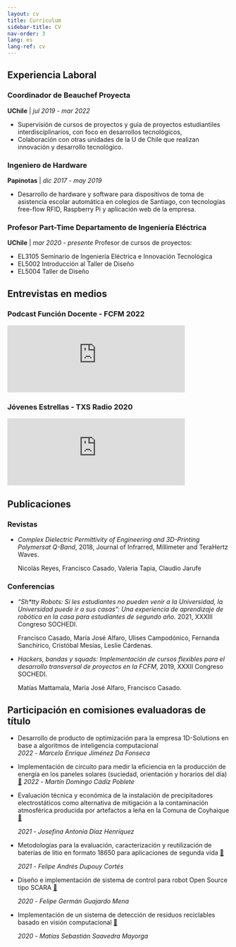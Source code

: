 ```yaml
---
layout: cv
title: Curriculum
sidebar-title: CV
nav-order: 3
lang: es
lang-ref: cv
---
```




## Experiencia Laboral
### Coordinador de Beauchef Proyecta
**UChile** | *jul 2019 - mar 2022*

- Supervisión de cursos de proyectos y guía de proyectos estudiantiles interdisciplinarios, con foco en desarrollos tecnológicos,
- Colaboración con otras unidades de la U de Chile que
realizan innovación y desarrollo tecnológico.

### Ingeniero de Hardware
**Papinotas** | *dic 2017 - may 2019*
- Desarrollo de hardware y software para dispositivos de
toma de asistencia escolar automática en colegios de
Santiago, con tecnologías free-flow RFID, Raspberry Pi y
aplicación web de la empresa.


### Profesor Part-Time Departamento de Ingeniería Eléctrica
**UChile** | *mar 2020 - presente*
Profesor de cursos de proyectos:
- EL3105 Seminario de Ingeniería Eléctrica e Innovación Tecnológica
- EL5002 Introducción al Taller de Diseño
- EL5004 Taller de Diseño

## Entrevistas en medios



### Podcast Función Docente - FCFM 2022
<iframe id="funcion-docente" src="https://open.spotify.com/embed/episode/2RzIsVlOLA3azDH2BrpjrA?utm_source=generator" width="80%" height="152" frameBorder="0" allowfullscreen="" allow="autoplay; clipboard-write; encrypted-media; fullscreen; picture-in-picture"></iframe>

### Jóvenes Estrellas - TXS Radio 2020
<iframe id="jovenes-estrellas" src="https://open.spotify.com/embed/episode/41tBf0KclYmQpq7Q0GyJQQ?utm_source=generator&theme=0" width="80%" height="152" frameBorder="0" allowfullscreen="" allow="autoplay; clipboard-write; encrypted-media; fullscreen; picture-in-picture"></iframe>


## Publicaciones 

### Revistas
- *Complex Dielectric Permittivity of Engineering and 3D-Printing Polymersat Q-Band*, 2018, Journal of Infrarred, Millimeter and TeraHertz Waves.
  
  Nicolás Reyes, Francisco Casado, Valeria Tapia, Claudio Jarufe

### Conferencias

- *“Sh\*tty Robots: Si les estudiantes no pueden venir a la Universidad, la Universidad puede ir a sus casas”: Una experiencia de aprendizaje de robótica en la casa para estudiantes de segundo año.* 2021, XXXIII Congreso SOCHEDI.
  
  Francisco Casado, María José Alfaro, Ulises Campodónico, Fernanda Sanchirico, Cristóbal Mesías, Leslie Cárdenas.
  
- *Hackers, bandas y squads: Implementación de cursos flexibles para el desarrollo transversal de proyectos en la FCFM*, 2019, XXXII Congreso SOCHEDI.
  
  Matías Mattamala, María José Alfaro, Francisco Casado.
  


## Participación en comisiones evaluadoras de título

- Desarrollo de producto de optimización para la empresa 1D-Solutions en base a algoritmos de inteligencia computacional  
  *2022* - *Marcelo Enrique Jiménez Da Fonseca*
  
- Implementación de circuito para medir la eficiencia en la producción de energía en los paneles solares (suciedad, orientación y horarios del día) [:link:](https://repositorio.uchile.cl/handle/2250/184907)
  *2022* - *Martín Domingo Cádiz Poblete*

- Evaluación técnica y económica de la instalación de precipitadores electrostáticos como alternativa de mitigación a la contaminación atmosférica producida por artefactos a leña en la Comuna de Coyhaique [:link:](https://repositorio.uchile.cl/handle/2250/181770)
  
  *2021* - *Josefina Antonia Díaz Henríquez*
  
- Metodologías para la evaluación, caracterización y reutilización de baterías de litio en formato 18650 para aplicaciones de segunda vida [:link:](https://repositorio.uchile.cl/handle/2250/180038)
  
  *2021* - *Felipe Andrés Dupouy Cortés*

- Diseño e implementación de sistema de control para robot Open Source tipo SCARA [:link:](https://repositorio.uchile.cl/handle/2250/177346)
  
  *2020* - *Felipe Germán Guajardo Mena*
  
- Implementación de un sistema de detección de residuos reciclables basado en visión computacional [:link:](https://repositorio.uchile.cl/handle/2250/178007)
  
  *2020* - *Matías Sebastián Saavedra Mayorga*
